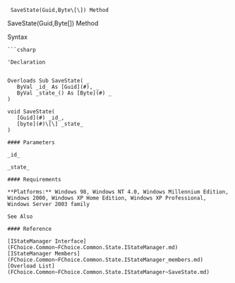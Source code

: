 ﻿     SaveState(Guid,Byte\[\]) Method                                                   

SaveState(Guid,Byte\[\]) Method

Syntax

```vbnet
```csharp

'Declaration
 

Overloads Sub SaveState( _
   ByVal _id_ As [Guid](#), _
   ByVal _state_() As [Byte](#) _
) 

void SaveState( 
   [Guid](#) _id_,
   [byte](#)\[\] _state_
)

#### Parameters

_id_

_state_

#### Requirements

**Platforms:** Windows 98, Windows NT 4.0, Windows Millennium Edition, Windows 2000, Windows XP Home Edition, Windows XP Professional, Windows Server 2003 family

See Also

#### Reference

[IStateManager Interface](FChoice.Common~FChoice.Common.State.IStateManager.md)  
[IStateManager Members](FChoice.Common~FChoice.Common.State.IStateManager_members.md)  
[Overload List](FChoice.Common~FChoice.Common.State.IStateManager~SaveState.md)